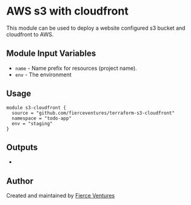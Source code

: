 # AWS s3 with cloudfront

This module can be used to deploy a website configured s3 bucket and cloudfront to AWS.

Module Input Variables
----------------------

- `name` - Name prefix for resources (project name).
- `env` - The environment 

Usage 
-----

```hcl
module s3-cloudfront {
  source = "github.com/fierceventures/terraform-s3-cloudfront"
  namespace = "todo-app"
  env = "staging"
}
```

Outputs
-------
- 

Author
------
Created and maintained by [Fierce Ventures](https://github.com/fierceventures/)
